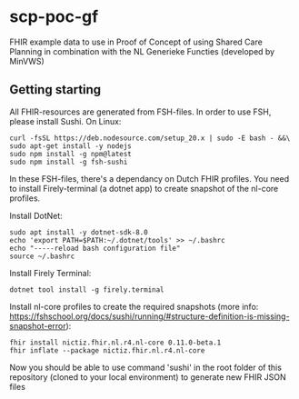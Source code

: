 # scp-poc-gf
FHIR example data to use in Proof of Concept of using Shared Care Planning in combination with the NL Generieke Functies (developed by MinVWS)


## Getting starting
All FHIR-resources are generated from FSH-files. In order to use FSH, please install Sushi. On Linux:
```
curl -fsSL https://deb.nodesource.com/setup_20.x | sudo -E bash - &&\
sudo apt-get install -y nodejs
sudo npm install -g npm@latest 
sudo npm install -g fsh-sushi
```
In these FSH-files, there's a dependancy on Dutch FHIR profiles. You need to install Firely-terminal (a dotnet app) to create snapshot of the nl-core profiles. 

Install DotNet:
```
sudo apt install -y dotnet-sdk-8.0
echo 'export PATH=$PATH:~/.dotnet/tools' >> ~/.bashrc
echo "-----reload bash configuration file"
source ~/.bashrc
```
Install Firely Terminal:
```
dotnet tool install -g firely.terminal
```
Install nl-core profiles to create the required snapshots (more info: https://fshschool.org/docs/sushi/running/#structure-definition-is-missing-snapshot-error):
```
fhir install nictiz.fhir.nl.r4.nl-core 0.11.0-beta.1
fhir inflate --package nictiz.fhir.nl.r4.nl-core
```

Now you should be able to use command 'sushi' in the root folder of this repository (cloned to your local environment) to generate new FHIR JSON files
